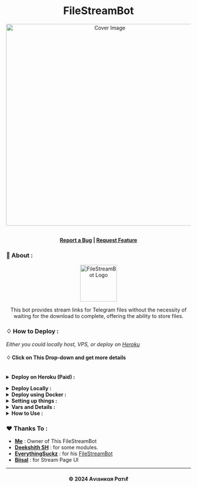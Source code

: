<h1 align="center">FileStreamBot</h1>
<p align="center">
  <a href="https://github.com/Avipatilpro/FileStreamBot">
    <img src="https://graph.org/file/80d1f94e81bbc1acadb36.jpg" alt="Cover Image" width="550">
  </a>
</p>  
  <p align="center">
   </strong></a>
    <br><b>
    <a href="https://github.com/Avipatilpro/FileStreamBot/issues">Report a Bug</a>
    |
    <a href="https://github.com/Avipatilpro/FileStreamBot/issues">Request Feature</a></b>
  </p>



### 🍁 About :

<p align="center">
    <a href="https://github.com/Avipatilpro/FileStreamBot">
        <img src="https://i.ibb.co/ZJzJ9Hq/link-3x.png" height="100" width="100" alt="FileStreamBot Logo">
    </a>
</p>
<p align='center'>
  This bot provides stream links for Telegram files without the necessity of waiting for the download to complete, offering the ability to store files.
</p>


### ♢ How to Deploy :

<i>Either you could locally host, VPS, or deploy on [Heroku](https://heroku.com)</i>

#### ♢ Click on This Drop-down and get more details

<br>
<details>
  <summary><b>Deploy on Heroku (Paid)  :</b></summary>

- Fork This Repo
- Click on Deploy Easily
- Press the below button to Fast deploy on Heroku


   [![Deploy](https://www.herokucdn.com/deploy/button.svg)](https://heroku.com/deploy?template=https://github.com/Itachikunn/FileStreamBotz/)
- Go to <a href="#mandatory-vars">variables tab</a> for more info on setting up environmental variables. </details>

<details>
  <summary><b>Deploy Locally :</b></summary>
<br>

```sh
git clone https://github.com/avipatilpro/FileStreamBot
cd FileStreamBot
python3 -m venv ./venv
. ./venv/bin/activate
pip install -r requirements.txt
python3 -m FileStream
```

- To stop the whole bot,
 do <kbd>CTRL</kbd>+<kbd>C</kbd>

- If you want to run this bot 24/7 on the VPS, follow these steps.
```sh
sudo apt install tmux -y
tmux
python3 -m FileStream
```
- now you can close the VPS and the bot will run on it.

  </details>

<details>
  <summary><b>Deploy using Docker :</b></summary>
<br>
* Clone the repository:
```sh
git clone https://github.com/avipatilpro/FileStreamBot
cd FileStreamBot
```
* Build own Docker image:
```sh
docker build -t file-stream .
```

* Create ENV and Start Container:
```sh
docker run -d --restart unless-stopped --name fsb \
-v /PATH/TO/.env:/app/.env \
-p 8000:8000 \
file-stream
```
- if you need to change the variables in .env file after your bot was already started, all you need to do is restart the container for the bot settings to get updated:
```sh
docker restart fsb
```

  </details>

<details>
  <summary><b>Setting up things :</b></summary>


If you're on Heroku, just add these in the Environmental Variables
or if you're Locally hosting, create a file named `.env` in the root directory and add all the variables there.
An example of `.env` file:

```sh
API_ID = 789456
API_HASH = ysx275f9638x896g43sfzx65
BOT_TOKEN = 12345678:your_bot_token
ULOG_CHANNEL = -100123456789
FLOG_CHANNEL = -100123456789
DATABASE_URL = mongodb://admin:pass@192.168.27.1
FQDN = 192.168.27.1
HAS_SSL = False
MULTI_TOKEN1 = 12345678:bot_token_multi_client_1
MULTI_TOKEN2 = 12345678:bot_token_multi_client_2
OWNER_ID = 987456321
PORT = 8080
```
</details>


<details>
  <summary><b>Vars and Details :</b></summary>

#### 📝 Mandatory Vars :

* `API_ID`: API ID of your Telegram account, can be obtained from [My Telegram](https://my.telegram.org). `int`
* `API_HASH`: API hash of your Telegram account, can be obtained from [My Telegram](https://my.telegram.org). `str`
* `OWNER_ID`: Your Telegram User ID, Send `/id` to [@missrose_bot](https://telegram.dog/MissRose_bot) to get Your Telegram User ID `int`
* `BOT_TOKEN`: Telegram API token of your bot, can be obtained from [@BotFather](https://t.me/BotFather). `str`
* `FLOG_CHANNEL`: ID of the channel where bot will store all Files from users `int`.
* `ULOG_CHANNEL`: ID of the channel where bot will send logs of New Users`int`.
* `BOT_WORKERS`: Number of updates bot should process from Telegram at once, by default to 10 updates. `int`
* `DATABASE_URL`: MongoDB URI for saving User Data and Files List created by user. `str`
* `FQDN`: A Fully Qualified Domain Name if present without http/s. Defaults to `BIND_ADDRESS`. `str`

#### 🗼 MultiClient Vars :
* `MULTI_TOKEN1`: Add your first bot token or session strings here. `str`
* `MULTI_TOKEN2`: Add your second bot token or session strings here. `str`

#### 🪐 Optional Vars :

* `UPDATES_CHANNEL`: Channel Username without `@` to set channel as Update Channel `str`
* `FORCE_SUB_ID`: Force Sub Channel ID, if you want to use Force Sub. start with `-100` `int
* `FORCE_SUB`: Set to True, so every user have to Join update channel to use the bot. `bool`
* `AUTH_USERS`: Put authorized user IDs to use bot, separated by <kbd>Space</kbd>. `int`
* `SLEEP_THRESHOLD`: Set global flood wait threshold, auto-retry requests under 60s. `int`
* `SESSION_NAME`: Name for the Database created on your MongoDB. Defaults to `FileStream`. `str`
* `FILE_PIC`: To set Image at `/files` command. Defaults to pre-set image. `str`
* `START_PIC`: To set Image at `/start` command. Defaults to pre-set image. `str`
* `VERIFY_PIC`: To set Image at Force Sub Verification. Defaults to pre-set image. `str`
* `WORKERS`: Number of maximum concurrent workers for handling incoming updates. Defaults to `6`. `int`
* `PORT`: The port that you want your webapp to be listened to. Defaults to `8080`. `int`
* `BIND_ADDRESS`: Your server bind adress. Defauls to `0.0.0.0`. `int`
* `MODE`: Should be set to `secondary` if you only want to use the server for serving files. `str`
* `NO_PORT`: (True/False) Set PORT to 80 or 443 hide port display; ignore if on Heroku. Defaults to `False`.
* `HAS_SSL`: (can be either `True` or `False`) If you want the generated links in https format. Defaults to `False`. 

</details>

<details>
  <summary><b>How to Use :</b></summary>

:warning: **Before using the  bot, don't forget to add the bot to the `LOG_CHANNEL` as an Admin**
 
#### ‍☠️ Bot Commands :

```sh
/start      : To check the bot is alive or not.
/help       : To Get Help Message.
/about      : To check About the Bot.
/files      : To Get All Files List of User.
/del        : To Delete Files from DB with FileID. [ADMIN]
/ban        : To Ban Any Channel or User to use bot. [ADMIN]
/unban      : To Unban Any Channel or User to use bot. [ADMIN]
/status     : To Get Bot Status and Total Users. [ADMIN]
/broadcast  : To Broadcast any message to all users of bot. [ADMIN]
```

#### 🍟 Channel Support :

*Bot also Supported with Channels. Just add bot Channel as Admin. If any new file comes in Channel it will edit it with **Get Download Link** Button.*

</details>

### ❤️ Thanks To :

- [**Me**](https://github.com/AvishkarPatil) : Owner of This FileStreamBot
- [**Deekshith SH**](https://github.com/DeekshithSH) : for some modules.
- [**EverythingSuckz**](https://github.com/EverythingSuckz) : for his [FileStreamBot](https://github.com/EverythingSuckz/FileStreamBot)
- [**Biisal**](https://github.com/biisal) : for Stream Page UI

---
<h4 align='center'>© 2024 Aνιѕнкαя Pαтιℓ</h4>



